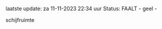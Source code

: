 laatste update: 
za 11-11-2023 22:34   uur 
Status: FAALT - geel - 
<div class="service Y">schijfruimte</div>